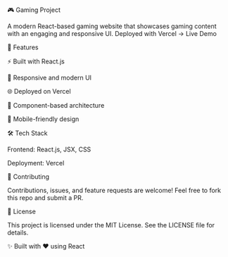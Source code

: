 🎮 Gaming Project

A modern React-based gaming website that showcases gaming content with an engaging and responsive UI.
Deployed with Vercel → Live Demo

🚀 Features

⚡ Built with React.js

🎨 Responsive and modern UI

🌐 Deployed on Vercel

🧩 Component-based architecture

📱 Mobile-friendly design

🛠️ Tech Stack

Frontend: React.js, JSX, CSS

Deployment: Vercel

🤝 Contributing

Contributions, issues, and feature requests are welcome!
Feel free to fork this repo and submit a PR.

📜 License

This project is licensed under the MIT License.
See the LICENSE
 file for details.

✨ Built with ❤️ using React